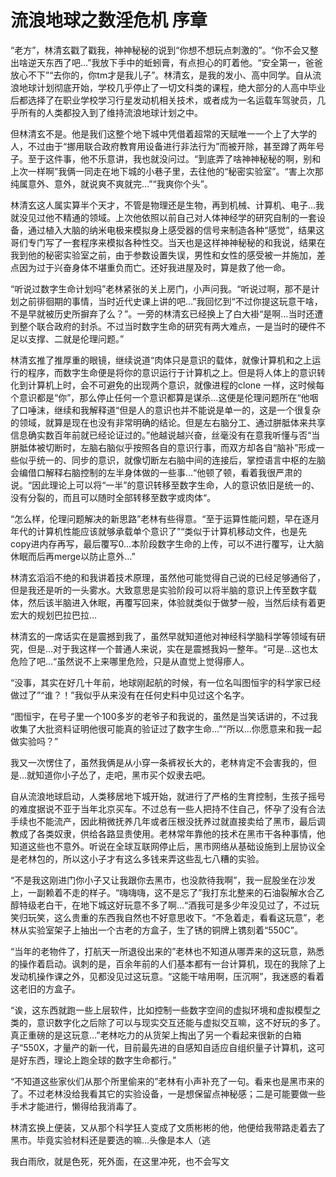 # 流浪地球之数淫危机 序章

“老方”，林清玄戳了戳我，神神秘秘的说到“你想不想玩点刺激的”。“你不会又整出啥逆天东西了吧…”我放下手中的蚯蚓膏，有点担心的盯着他。“安全第一，爸爸放心不下”“去你的，你tm才是我儿子”。林清玄，是我的发小、高中同学。自从流浪地球计划彻底开始，学校几乎停止了一切文科类的课程，绝大部分的人高中毕业后都选择了在职业学校学习行星发动机相关技术，或者成为一名运载车驾驶员，几乎所有的人类都投入到了维持流浪地球计划之中。

但林清玄不是。他是我们这整个地下城中凭借着超常的天赋唯一一个上了大学的人，不过由于“挪用联合政府教育用设备进行非法行为”而被开除，甚至蹲了两年号子。至于这件事，他不乐意讲，我也就没问过。“到底弄了啥神神秘秘的啊，别和上次一样啊”我俩一同走在地下城的小巷子里，去往他的“秘密实验室”。“害上次那纯属意外、意外，就说爽不爽就完…”“我爽你个头”。

林清玄这人属实算半个天才，不管是物理还是生物，再到机械、计算机、电子…我就没见过他不精通的领域。上次他依照以前自己对人体神经学的研究自制的一套设备，通过植入大脑的纳米电极来模拟身上感受器的信号来制造各种“感觉”，结果这哥们专门写了一套程序来模拟各种性交。当天也是这样神神秘秘的和我说，结果在我到他的秘密实验室之前，由于参数设置失误，男性和女性的感受被一并施加，差点因为过于兴奋身体不堪重负而亡。还好我进屋及时，算是救了他一命。

“听说过数字生命计划吗”老林紧张的关上房门，小声问我。“听说过啊，那不是计划之前徘徊期的事情，当时近代史课上讲的吧…”我回忆到“不过你提这玩意干啥，不是早就被历史所摒弃了么？”。一旁的林清玄已经换上了白大褂“是啊…当时还遭到整个联合政府的封杀。不过当时数字生命的研究有两大难点，一是当时的硬件不足以支撑、二就是伦理问题。”

林清玄推了推厚重的眼镜，继续说道“肉体只是意识的载体，就像计算机和之上运行的程序，而数字生命便是将你的意识运行于计算机之上。但是将人体上的意识转化到计算机上时，会不可避免的出现两个意识，就像进程的clone 一样，这时候每个意识都是“你”，那么停止任何一个意识都算是谋杀…这便是伦理问题所在“他咽了口唾沫，继续和我解释道“但是人的意识也并不能说是单一的，这是一个很复杂的领域，就算是现在也没有非常明确的结论。但是左右脑分工、通过胼胝体来共享信息确实数百年前就已经论证过的。”他越说越兴奋，丝毫没有在意我听懂与否“当胼胝体被切断时，左脑右脑似乎按照各自的意识行事，而双方却各自“脑补”形成一些似乎统一的、同步的意识，就像切断左右脑中间的连接后，掌控语言中枢的左脑会编借口解释右脑控制的左半身体做的一些事…“他顿了顿，看着我很严肃的说。“因此理论上可以将“一半”的意识转移至数字生命，人的意识依旧是统一的、没有分裂的，而且可以随时全部转移至数字或肉体“。

“怎么样，伦理问题解决的新思路”老林有些得意。“至于运算性能问题，早在逐月年代的计算机性能应该就够承载单个意识了”“类似于计算机移动文件，也是先copy进内存再写，最后覆写0…本阶段数字生命的上传，可以不进行覆写，让大脑休眠而后再merge以防止意外…”

林清玄滔滔不绝的和我讲着技术原理，虽然他可能觉得自己说的已经足够通俗了，但是我还是听的一头雾水。大致意思是实验阶段可以将半脑的意识上传至数字载体，然后该半脑进入休眠，再覆写回来，体验就类似于做梦一般，当然后续有着更宏大的规划巴拉巴拉…

林清玄的一席话实在是震撼到我了，虽然早就知道他对神经科学脑科学等领域有研究，但是…对于我这样一个普通人来说，实在是震撼我妈一整年。“可是…这也太危险了吧…“虽然说不上来哪里危险，只是从直觉上觉得瘆人。

“没事，其实在好几十年前，地球刚起航的时候，有一位名叫图恒宇的科学家已经做过了”“谁？！”我似乎从来没有在任何史料中见过这个名字。

“图恒宇，在号子里一个100多岁的老爷子和我说的，虽然是当笑话讲的，不过我收集了大批资料证明他很可能真的验证过了数字生命…”“所以…你愿意来和我一起做实验吗？”

我又一次愣住了，虽然我俩是从小穿一条裤衩长大的，老林肯定不会害我的，但是…就知道你小子怂了，走吧，黑市买个奴隶去吧。

自从流浪地球启动，人类移居地下城开始，就进行了严格的生育控制，生孩子摇号的难度据说不亚于当年北京买车。不过总有一些人把持不住自己，怀孕了没有合法手续也不能流产，因此稍微抚养几年或者压根没抚养过就直接卖给了黑市，最后调教成了各类奴隶，供给各路显贵使用。老林常年靠他的技术在黑市干各种事情，他知道这些也不意外。听说在全球互联网停止后，黑市网络从基础设施到上层协议全是老林包的，所以这小子才有这么多钱来弄这些乱七八糟的实验。

“不是我这刚进门你小子又让我跟你去黑市，也没款待我啊”，我一屁股坐在沙发上，一副赖着不走的样子。“嗨嗨嗨，这不是忘了”我打东北整来的石油裂解水合乙醇特级老白干，在地下城这好玩意不多了啊…“酒我可是多少年没见过了，不过玩笑归玩笑，这么贵重的东西我自然也不好意思收下。“不急着走，看看这玩意”，老林从实验室架子上抽出一个古老的方盒子，生了锈的铜牌上镌刻着“550C”。

“当年的老物件了，打航天一所退役出来的”老林也不知道从哪弄来的这玩意，熟悉的操作着启动。讽刺的是，百余年前的人们基本都有一台计算机，现在的我除了上发动机操作课之外，见都没见过这玩意。“这能干啥用啊，压沉啊”，我迷惑的看着这老旧的方盒子。

“诶，这东西就跑一些上层软件，比如控制一些数字空间的虚拟环境和虚拟模型之类的，意识数字化之后除了可以与现实交互还能与虚拟交互嘛，这不好玩的多了。真正重磅的是这玩意…”老林吃力的从货架上掏出了另一个看起来很新的白箱子“550X，才量产的新一代，目前最先进的自感知自适应自组织量子计算机，这可是好东西，理论上跑全球的数字生命都行。”

“不知道这些家伙们从那个所里偷来的”老林有小声补充了一句。看来也是黑市来的了。不过老林没给我看其它的实验设备，一是想保留点神秘感；二是可能要做一些手术才能进行，懒得给我消毒了。

林清玄换上便装，又从那个科学狂人变成了文质彬彬的他，他便给我带路走着去了黑市。毕竟实验材料还是要选的嘛…头像是本人（逃

我白雨欣，就是色死，死外面，在这里冲死，也不会写文